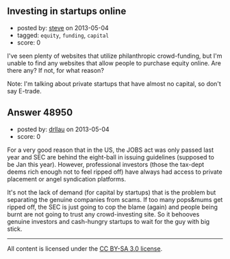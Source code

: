 ## Investing in startups online

- posted by: [steve](https://stackexchange.com/users/-1/26106-steve) on 2013-05-04
- tagged: `equity`, `funding`, `capital`
- score: 0

I've seen plenty of websites that utilize philanthropic crowd-funding, but I'm unable to find any websites that allow people to purchase equity online. Are there any? If not, for what reason?

Note: I'm talking about private startups that have almost no capital, so don't say E-trade.


## Answer 48950

- posted by: [drllau](https://stackexchange.com/users/-1/26055-drllau) on 2013-05-04
- score: 0

For a very good reason that in the US, the JOBS act was only passed last year and SEC are behind the eight-ball in issuing guidelines (supposed to be Jan this year). However, professional investors (those the tax-dept deems rich enough not to feel ripped off) have always had access to private placement or angel syndication platforms. 

It's not the lack of demand (for capital by startups) that is the problem but separating the genuine companies from scams. If too many pops&mums get ripped off, the SEC is just going to cop the blame (again) and people being burnt are not going to trust any crowd-investing site. So it behooves genuine investors and cash-hungry startups to wait for the guy with big stick.



---

All content is licensed under the [CC BY-SA 3.0 license](https://creativecommons.org/licenses/by-sa/3.0/).
